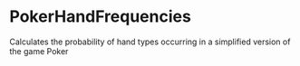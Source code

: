 # PokerHandFrequencies
Calculates the probability of hand types occurring in a simplified version of the game Poker
